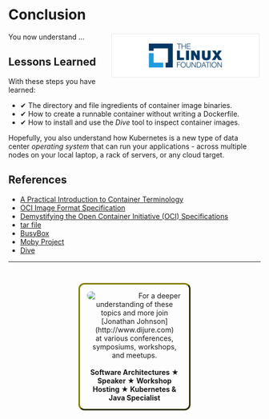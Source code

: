 # Conclusion #

<img align="right" src="./assets/linux-foundation-logo.png" width="300">
You now understand ...

## Lessons Learned ##

With these steps you have learned:

- &#x2714; The directory and file ingredients of container image binaries.
- &#x2714; How to create a runnable container without writing a Dockerfile.
- &#x2714; How to install and use the _Dive_ tool to inspect container images.

Hopefully, you also understand how Kubernetes is a new type of data center _operating system_ that can run your applications - across multiple nodes on your local laptop, a rack of servers, or any cloud target.

## References ##

- [A Practical Introduction to Container Terminology](https://developers.redhat.com/blog/2018/02/22/container-terminology-practical-introduction/)
- [OCI Image Format Specification](https://github.com/opencontainers/image-spec/blob/master/spec.md)
- [Demystifying the Open Container Initiative (OCI) Specifications](https://www.docker.com/blog/demystifying-open-container-initiative-oci-specifications/)
- <a href="https://en.wikipedia.org/wiki/Tar_(computing)">tar file</a> 
- [BusyBox](https://busybox.net/FAQ.html)
- [Moby Project](https://github.com/moby/moby)
- [Dive](https://github.com/wagoodman/dive)

------
<p style="text-align: center; padding: 1em; margin: 3em; margin-left: 10em; margin-right: 10em; border-; 1px; border-color: olive;  border-radius: 12px; border-style:outset">
<img align="left" src="./assets/jonathan-johnson.jpg" width="100" style="border-radius: 12px">
For a deeper understanding of these topics and more join <br>[Jonathan Johnson](http://www.dijure.com)<br> at various conferences, symposiums, workshops, and meetups.
<br><br>
<b>Software Architectures ★ Speaker ★ Workshop Hosting ★ Kubernetes & Java Specialist</b>
</p>
